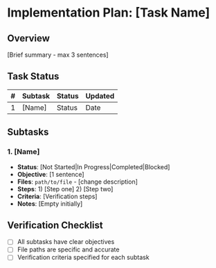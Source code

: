 # Implementation Plan: [Task Name]

## Overview

[Brief summary - max 3 sentences]

## Task Status

| #   | Subtask | Status | Updated |
| --- | ------- | ------ | ------- |
| 1   | [Name]  | Status | Date    |

## Subtasks

### 1. [Name]

- **Status**: [Not Started|In Progress|Completed|Blocked]
- **Objective**: [1 sentence]
- **Files**: `path/to/file` - [change description]
- **Steps**: 1) [Step one] 2) [Step two]
- **Criteria**: [Verification steps]
- **Notes**: [Empty initially]

## Verification Checklist

- [ ] All subtasks have clear objectives
- [ ] File paths are specific and accurate
- [ ] Verification criteria specified for each subtask
